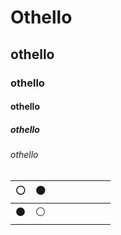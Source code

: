 # Othello
## othello
### othello
#### othello
##### othello
###### othello

|:white_circle:|:black_circle:|||||||
|---|---|---|---|---|---|---|---|
|:black_circle:|:white_circle:|||||||

